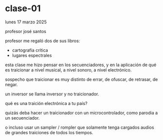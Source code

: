 # clase-01

lunes 17 marzo 2025

profesor josé santos

profesor me regaló dos de sus libros:

* cartografía crítica
* lugares espectrales

esta clase me hizo pensar en los secuenciadores, y en la aplicación de qué es traicionar a nivel musical, a nivel sonoro, a nivel electrónico.

sospecho que traicionar es muy distinto de errar, de ofuscar, de retrasar, de negar.

un inversor se llama inversor y no traicionador.

qué es una traición electrónica a tu país?

quizás deba hacer un traicionador con un microcontrolador, como parodia a un secuenciador.

o incluso usar un sampler / rompler que solamente tenga cargados audios de grandes traiciones de todos los tiempos.
